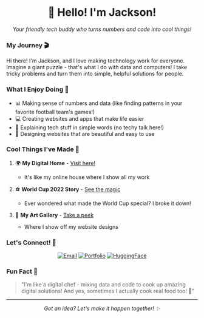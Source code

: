<div align="center">
  <h1>👋 Hello! I'm Jackson!</h1>
  <p><em>Your friendly tech buddy who turns numbers and code into cool things!</em></p>
</div>

### My Journey 🎬

Hi there! I'm Jackson, and I love making technology work for everyone. Imagine a giant puzzle - that's what I do with data and computers! I take tricky problems and turn them into simple, helpful solutions for people.

### What I Enjoy Doing 💪

- 📊 Making sense of numbers and data (like finding patterns in your favorite football team's games!)
- 💻 Creating websites and apps that make life easier
- 🤝 Explaining tech stuff in simple words (no techy talk here!)
- 🎨 Designing websites that are beautiful and easy to use

### Cool Things I've Made 🌟

1. 🌍 **My Digital Home** - [Visit here!](https://jackson-mu.github.io/Jackson-Mukeshimana-Portfolio/)
   - It's like my online house where I show all my work
   
2. ⚽ **World Cup 2022 Story** - [See the magic](https://huggingface.co/spaces/JacksonMu/FIFA-World-Cup-2022-Data-Analysis)
   - Ever wondered what made the World Cup special? I broke it down!
   
3. 🎨 **My Art Gallery** - [Take a peek](https://jacksonaholtel.my.canva.site/)
   - Where I show off my website designs

### Let's Connect! 🤝

<div align="center">

[![Email](https://img.shields.io/badge/Email-Say%20Hi!-red?style=for-the-badge&logo=gmail)](mailto:mukesjackson02@gmail.com)
[![Portfolio](https://img.shields.io/badge/Portfolio-Come%20Visit!-blue?style=for-the-badge&logo=github)](https://jackson-mu.github.io/Jackson-Mukeshimana-Portfolio/)
[![HuggingFace](https://img.shields.io/badge/Projects-Take%20a%20Look!-yellow?style=for-the-badge&logo=huggingface)](https://huggingface.co/spaces/JacksonMu/FIFA-World-Cup-2022-Data-Analysis)

</div>

### Fun Fact 🌟

> "I'm like a digital chef - mixing data and code to cook up amazing digital solutions! And yes, sometimes I actually cook real food too! 🍳"

---
<div align="center">
  <i>Got an idea? Let's make it happen together! ✨</i>
</div>
